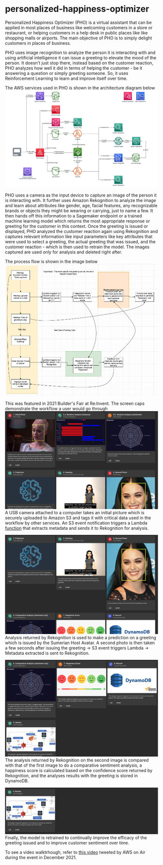 # personalized-happiness-optimizer
Personalized Happiness Optimizer (PHO) is a virtual assistant that can be applied in most places of business like welcoming customers in a store or restaurant, or helping customers in a help desk in public places like like shopping malls or airports. The main objective of PHO is to simply delight customers in places of business.  


PHO uses image recognition to analyze the person it is interacting with and using artificial intelligence it can issue a greeting to elevate the mood of the person. It doesn't just stop there, instead based on the customer reaction, PHO analyzes how well it did in terms of helping the customer - be it answering a question or simply greeting someone. So, it uses Reinforcement Learning to learn and improve itself over time.  

The AWS services used in PHO is shown in the architecture diagram below
![architecture](images/architecture.png)  

PHO uses a camera as the input device to capture an image of the person it is interacting with. It further uses Amazon Rekognition to analyze the image and learn about attributes like gender, age, facial features, any recognizable brands or objects they might be wearing or carrying, just to name a few. It then hands off this information to a Sagemaker endpoint or a trained machine learning model which returns the most appropriate response or greeting for the customer in this context. Once the greeting is issued or displayed, PHO analyzed the customer reaction again using Rekognition and captures relevant information like input parameters like key attributes that were used to select a greeting, the actual greeting that was issued, and the customer reaction - which is then used to retrain the model. The images captured are used only for analysis and deleted right after.  

The process flow is shown in the image below
![flow](images/flow.png)

This was featured in 2021 Builder's Fair at Re:Invent. The screen caps demonstrate the workflow a user would go through
![initial](images/Screen%20Shot%202021-10-15%20at%2011.23.48%20PM.png)
A USB camera attached to a computer takes an initial picture which is securely uploaded to Amazon S3 and tags it with critical data used in the workflow by other services. An S3 event notification triggers a Lambda [function](src/pho.py) that extracts metadata and sends it to Rekognition for analysis.  

![prediction](images/Screen%20Shot%202021-10-15%20at%2011.24.00%20PM.png)
Analysis returned by Rekognition is used to make a prediction on a greeting which is issued by the Sumerian Host Avatar. A second photo is then taken a few seconds after issuing the greeting -> S3 event triggers Lambda -> Metadata extracted is sent to Rekognition.  

![comparison](images/Screen%20Shot%202021-10-15%20at%2011.24.08%20PM.png)
The analysis returned by Rekognition on the second image is compared with that of the first image to do a comparative sentiment analysis, a happiness score is calculated based on the confidence score returned by Rekognition, and the analyses results with the greeting is stored in DynamoDB.  

![Retrain](images/Screen%20Shot%202021-10-15%20at%2011.24.17%20PM.png)
Finally, the model is retrained to continually improve the efficacy of the greeting issued and to improve customer sentiment over time.

To see a video walktrhough, refer to [this video](https://twitter.com/AWSonAir/status/1466318657416433666?s=20) tweeted by AWS on Air during the event in December 2021.
